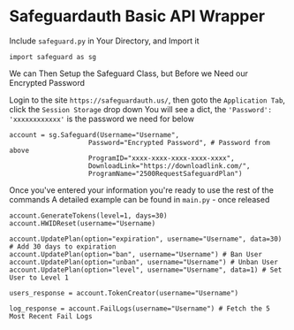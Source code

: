 # Safeguardauth Basic API Wrapper

Include `safeguard.py` in Your Directory, and Import it
```
import safeguard as sg
```

We can Then Setup the Safeguard Class, but Before we Need our Encrypted Password

Login to the site `https://safeguardauth.us/`, then goto the `Application Tab`, click the `Session Storage` drop down
You will see a dict, the `'Password': 'xxxxxxxxxxxx'` is the password we need for below

```
account = sg.Safeguard(Username="Username", 
                    Password="Encrypted Password", # Password from above
                    ProgramID="xxxx-xxxx-xxxx-xxxx-xxxx", 
                    DownloadLink="https://downloadlink.com/", 
                    ProgramName="2500RequestSafeguardPlan")

```

Once you've entered your information you're ready to use the rest of the commands
A detailed example can be found in `main.py` - once released

```
account.GenerateTokens(level=1, days=30)
account.HWIDReset(username="Username)

account.UpdatePlan(option="expiration", username="Username", data=30) # Add 30 days to expiration
account.UpdatePlan(option="ban", username="Username") # Ban User
account.UpdatePlan(option="unban", username="Username") # Unban User
account.UpdatePlan(option="level", username="Username", data=1) # Set User to Level 1

users_response = account.TokenCreator(username="Username") 

log_response = account.FailLogs(username="Username") # Fetch the 5 Most Recent Fail Logs
```
